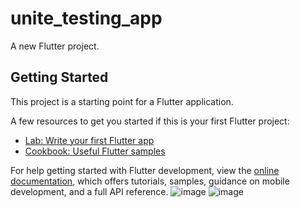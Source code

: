 # unite_testing_app

A new Flutter project.

## Getting Started

This project is a starting point for a Flutter application.

A few resources to get you started if this is your first Flutter project:

- [Lab: Write your first Flutter app](https://docs.flutter.dev/get-started/codelab)
- [Cookbook: Useful Flutter samples](https://docs.flutter.dev/cookbook)

For help getting started with Flutter development, view the
[online documentation](https://docs.flutter.dev/), which offers tutorials,
samples, guidance on mobile development, and a full API reference.
![image](https://github.com/user-attachments/assets/2f70f8cf-50a6-49a3-b804-016ff0871169)
![image](https://github.com/user-attachments/assets/facd8f76-2463-4e45-ba92-7377c363f330)

